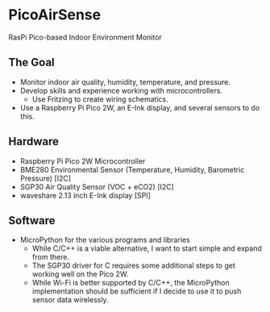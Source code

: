 # PicoAirSense

RasPi Pico-based Indoor Environment Monitor

## The Goal

- Monitor indoor air quality, humidity, temperature, and pressure.
- Develop skills and experience working with microcontrollers.
  - Use Fritzing to create wiring schematics.
- Use a Raspberry Pi Pico 2W, an E-Ink display, and several sensors to do this.

## Hardware

- Raspberry Pi Pico 2W Microcontroller
- BME280 Environmental Sensor (Temperature, Humidity, Barometric Pressure) [I2C]
- SGP30 Air Quality Sensor (VOC + eCO2) [I2C]
- waveshare 2.13 inch E-Ink display [SPI]

## Software

- MicroPython for the various programs and libraries
  - While C/C++ is a viable alternative, I want to start simple and expand from there.
  - The SGP30 driver for C requires some additional steps to get working well on the Pico 2W.
  - While Wi-Fi is better supported by C/C++, the MicroPython implementation should be sufficient if I decide to use it to push sensor data wirelessly.
